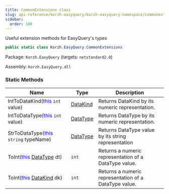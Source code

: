 ```yaml
---
title: CommonExtensions class
slug: api-reference/korzh-easyquery/korzh-easyquery-namespace/commonextensions-class
sidebar:
  order: 100
---
```


Useful extension methods for EasyQuery's types
```csharp
public static class Korzh.EasyQuery.CommonExtensions

```
Package: `Korzh.EasyQuery` (targets: `netstandard2.0`)

Assembly: `Korzh.EasyQuery.dll`

### Static Methods

| Name | Type | Description | 
| --- | --- | --- | 
| IntToDataKind(<span style='color: blue'>this</span> `int` value) | [DataKind](///easyquery/docs/api-reference/korzh-easyquery/korzh-easyquery-namespace/datakind-enum) | Returns DataKind by its numeric representation. | 
| IntToDataType(<span style='color: blue'>this</span> `int` value) | [DataType](///easyquery/docs/api-reference/easydata-core/easydata-namespace/datatype-enum) | Returns DataType by its numeric representation. | 
| StrToDataType(<span style='color: blue'>this</span> `string` typeName) | [DataType](///easyquery/docs/api-reference/easydata-core/easydata-namespace/datatype-enum) | Returns DataType value by its string representation | 
| ToInt(<span style='color: blue'>this</span> [DataType](///easyquery/docs/api-reference/easydata-core/easydata-namespace/datatype-enum) dt) | `int` | Returns a numeric representation of a DataType value. | 
| ToInt(<span style='color: blue'>this</span> [DataKind](///easyquery/docs/api-reference/korzh-easyquery/korzh-easyquery-namespace/datakind-enum) dk) | `int` | Returns a numeric representation of a DataType value. |
